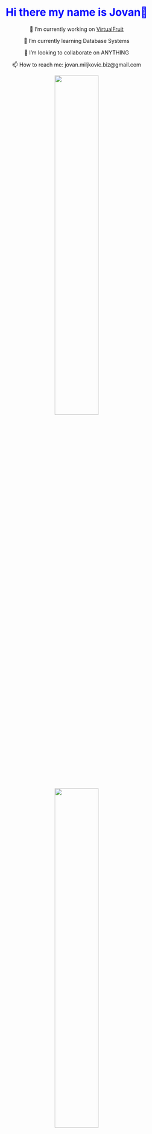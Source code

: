 <h1 align="center" style="color: blue;">Hi there my name is Jovan👋</h1>

<p align="center">🔭 I’m currently working on <a href="https://virtualfruit.netlify.app/">VirtualFruit</a></p>
<p align="center">🌱 I’m currently learning Database Systems</p>
<p align="center">👯 I’m looking to collaborate on ANYTHING</p>
<p align="center">📫 How to reach me: jovan.miljkovic.biz@gmail.com</p>

<p align="center">
  <img width="48%" src="https://github-readme-stats.vercel.app/api?username=miljkovicjovan&show_icons=true&theme=vue" />
</p>
<p align="center">
  <img width="48%" src="https://github-readme-streak-stats.herokuapp.com/?user=miljkovicjovan&theme=vue" />
</p>
<p align="center">
  <img width="48%" src="https://github-readme-stats.vercel.app/api/top-langs/?username=miljkovicjovan" />
</p>
